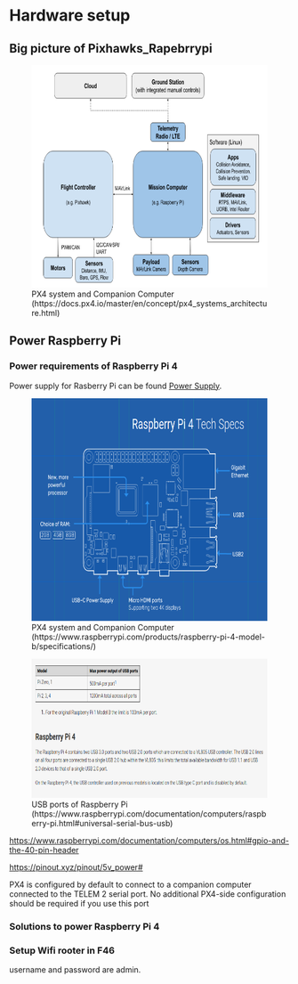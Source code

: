 # Hardware setup
## Big picture of Pixhawks_Rapebrrypi
<figure>
    <img src="5_Experiment_Hardware_Setup/schematic_pixhawks_rasperry.png"
         height="400">
    <figcaption> PX4 system and Companion Computer (https://docs.px4.io/master/en/concept/px4_systems_architecture.html)</figcaption>
</figure>

## Power Raspberry Pi
### Power requirements of Raspberry Pi 4
Power supply for Rasberry Pi can be found [Power Supply](https://www.raspberrypi.com/documentation/computers/raspberry-pi.html#power-supply).
<figure>
    <img src="5_Experiment_Hardware_Setup/raspberry_bard.png"
         height="400">
    <figcaption> PX4 system and Companion Computer (https://www.raspberrypi.com/products/raspberry-pi-4-model-b/specifications/)</figcaption>
</figure>

<figure>
    <img src="5_Experiment_Hardware_Setup/raspberry_usb.png"
         height="250">
    <figcaption> USB ports of Raspberry Pi (https://www.raspberrypi.com/documentation/computers/raspberry-pi.html#universal-serial-bus-usb)</figcaption>
</figure>

https://www.raspberrypi.com/documentation/computers/os.html#gpio-and-the-40-pin-header

https://pinout.xyz/pinout/5v_power#

PX4 is configured by default to connect to a companion computer connected to the TELEM 2 serial port. No additional PX4-side configuration should be required if you use this port

### Solutions to power Raspberry Pi 4



### Setup Wifi rooter in F46

username and password are admin.
